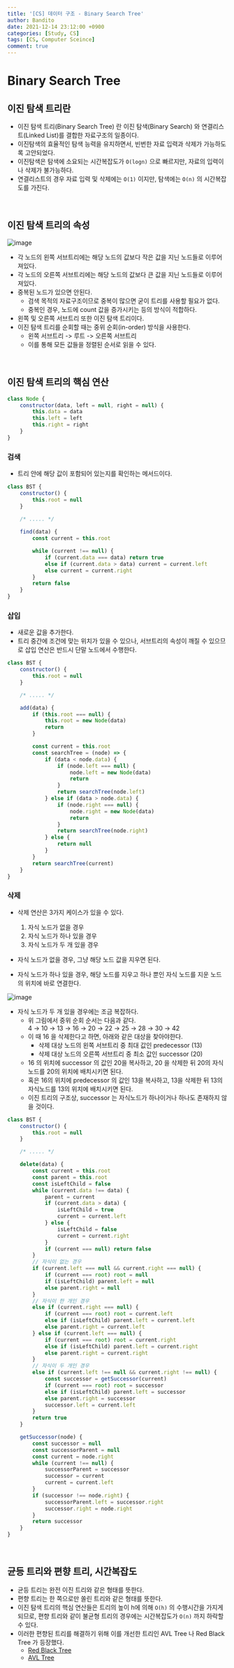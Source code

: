 ```yaml
---
title: '[CS] 데이터 구조 - Binary Search Tree'
author: Bandito
date: 2021-12-14 23:12:00 +0900
categories: [Study, CS]
tags: [CS, Computer Sceince]
comment: true
---
```


# Binary Search Tree

## 이진 탐색 트리란
+ 이진 탐색 트리(Binary Search Tree) 란 이진 탐색(Binary Search) 와 연결리스트(Linked List)를 결합한 자료구조의 일종이다.
+ 이진탐색의 효율적인 탐색 능력을 유지하면서, 빈번한 자료 입력과 삭제가 가능하도록 고안되었다.
+ 이진탐색은 탐색에 소요되는 시간복잡도가 `O(logn)` 으로 빠르지만, 자료의 입력이나 삭제가 불가능하다.
+ 연결리스트의 경우 자료 입력 및 삭제에는 `O(1)` 이지만, 탐색에는 `O(n)` 의 시간복잡도를 가진다.


<br>

## 이진 탐색 트리의 속성
    
![image](https://user-images.githubusercontent.com/49611158/145981420-9bd0a967-0d3d-46b1-a57f-f4f93fd4f206.png)    

+ 각 노드의 왼쪽 서브트리에는 해당 노드의 값보다 작은 값을 지닌 노드들로 이루어져있다.
+ 각 노드의 오른쪽 서브트리에는 해당 노드의 값보다 큰 값을 지닌 노드들로 이루어져있다.
+ 중복된 노드가 있으면 안된다.
    - 검색 목적의 자료구조이므로 중복이 많으면 굳이 트리를 사용할 필요가 없다.
    - 중복인 경우, 노드에 count 값을 증가시키는 등의 방식이 적합하다.
+ 왼쪽 및 오른쪽 서브트리 또한 이진 탐색 트리이다.
+ 이진 탐색 트리를 순회할 때는 중위 순회(in-order) 방식을 사용한다.
    - 왼쪽 서브트리 -> 루트 -> 오른쪽 서브트리
    - 이를 통해 모든 값들을 정렬된 순서로 읽을 수 있다.

<br>

## 이진 탐색 트리의 핵심 연산

```javascript
class Node {
    constructor(data, left = null, right = null) {
        this.data = data
        this.left = left
        this.right = right
    }
}
```



### 검색
+ 트리 안에 해당 값이 포함되어 있는지를 확인하는 메서드이다.

```javascript
class BST {
    constructor() {
        this.root = null
    }
    
    /* ..... */

    find(data) {
        const current = this.root

        while (current !== null) {
            if (current.data === data) return true
            else if (current.data > data) current = current.left
            else current = current.right
        }
        return false
    }
}
```

### 삽입
+ 새로운 값을 추가한다.
+ 트리 중간에 조건에 맞는 위치가 있을 수 있으나, 서브트리의 속성이 깨질 수 있으므로 삽입 연산은 반드시 단말 노드에서 수행한다.

```javascript
class BST {
    constructor() {
        this.root = null
    }

    /* ..... */

    add(data) {
        if (this.root === null) {
            this.root = new Node(data)
            return
        }

        const current = this.root
        const searchTree = (node) => {
            if (data < node.data) {
                if (node.left === null) {
                    node.left = new Node(data)
                    return
                }
                return searchTree(node.left)
            } else if (data > node.data) {
                if (node.right === null) {
                    node.right = new Node(data)
                    return
                }
                return searchTree(node.right)
            } else {
                return null
            }
        }
        return searchTree(current)
    }
}
```

### 삭제
+ 삭제 연산은 3가지 케이스가 있을 수 있다.
    1. 자식 노드가 없을 경우
    2. 자식 노드가 하나 있을 경우
    3. 자식 노드가 두 개 있을 경우

+ 자식 노드가 없을 경우, 그냥 해당 노드 값을 지우면 된다.
+ 자식 노드가 하나 있을 경우, 해당 노드를 지우고 하나 뿐인 자식 노드를 지운 노드의 위치에 바로 연결한다.

    
![image](https://user-images.githubusercontent.com/49611158/146003742-4319ccd2-5124-4c4e-afe7-3dddc4c83489.png)    

+ 자식 노드가 두 개 있을 경우에는 조금 복잡하다.
    - 위 그림에서 중위 순회 순서는 다음과 같다.     
    4 → 10 → 13 → 16 → 20 → 22 → 25 → 28 → 30 → 42
    - 이 때 16 을 삭제한다고 하면, 아래와 같은 대상을 찾아야한다.
        + 삭제 대상 노드의 왼쪽 서브트리 중 최대 값인 predecessor (13)
        + 삭제 대상 노드의 오른쪽 서브트리 중 최소 값인 successor (20)
    - 16 의 위치에 successor 의 값인 20을 복사하고, 20 을 삭제한 뒤 20의 자식노드를 20의 위치에 배치시키면 된다.
    - 혹은 16의 위치에 predecessor 의 값인 13을 복사하고, 13을 삭제한 뒤 13의 자식노드를 13의 위치에 배치시키면 된다.
    - 이진 트리의 구조상, successor 는 자식노드가 하나이거나 하나도 존재하지 않을 것이다.

```javascript
class BST {
    constructor() {
        this.root = null
    }

    /* ..... */

    delete(data) {
        const current = this.root
        const parent = this.root
        const isLeftChild = false
        while (current.data !== data) {
            parent = current
            if (current.data > data) {
                isLeftChild = true
                current = current.left
            } else {
                isLeftChild = false
                current = current.right
            }
            if (current === null) return false
        }
        // 자식이 없는 경우
        if (current.left === null && current.right === null) {
            if (current === root) root = null
            if (isLeftChild) parent.left = null
            else parent.right = null
        }
        // 자식이 한 개인 경우
        else if (current.right === null) {
            if (current === root) root = current.left
            else if (isLeftChild) parent.left = current.left
            else parent.right = current.left
        } else if (current.left === null) {
            if (current === root) root = current.right
            else if (isLeftChild) parent.left = current.right
            else parent.right = current.right
        }
        // 자식이 두 개인 경우
        else if (current.left !== null && current.right !== null) {
            const successor = getSuccessor(current)
            if (current === root) root = successor
            else if (isLeftChild) parent.left = successor
            else parent.right = successor
            successor.left = current.left
        }
        return true
    }

    getSuccessor(node) {
        const successor = null
        const successorParent = null
        const current = node.right
        while (current !== null) {
            successorParent = successor
            successor = current
            current = current.left
        }
        if (successor !== node.right) {
            successorParent.left = successor.right
            successor.right = node.right
        }
        return successor
    }
}
```

<br>

## 균등 트리와 편향 트리, 시간복잡도
+ 균등 트리는 완전 이진 트리와 같은 형태를 뜻한다.
+ 편향 트리는 한 쪽으로만 쏠린 트리와 같은 형태를 뜻한다.
+ 이진 탐색 트리의 핵심 연산들은 트리의 높이 h에 의해 `O(h)` 의 수행시간을 가지게 되므로, 편향 트리와 같이 불균형 트리의 경우에는 시간복잡도가 `O(n)` 까지 하락할 수 있다.
+ 이러한 편향된 트리를 해결하기 위해 이를 개선한 트리인 AVL Tree 나 Red Black Tree 가 등장했다.
    - [Red Black Tree](https://nesoy.github.io/articles/2018-08/Algorithm-RedblackTree)
    - [AVL Tree](https://yoongrammer.tistory.com/72)
